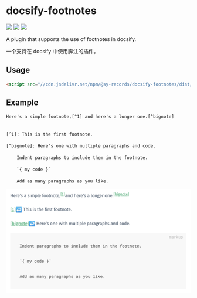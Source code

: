 # docsify-footnotes

[![](https://data.jsdelivr.com/v1/package/npm/@sy-records/docsify-footnotes/badge)](https://www.jsdelivr.com/package/npm/@sy-records/docsify-footnotes)
[![](https://img.shields.io/npm/v/@sy-records/docsify-footnotes.svg?style=flat-square)](https://www.npmjs.com/package/@sy-records/docsify-footnotes)
[![](https://img.shields.io/npm/l/@sy-records/docsify-footnotes)](https://github.com/sy-records/docsify-footnotes/blob/master/LICENSE)

A plugin that supports the use of footnotes in docsify.

一个支持在 docsify 中使用脚注的插件。

## Usage

```html
<script src="//cdn.jsdelivr.net/npm/@sy-records/docsify-footnotes/dist/index.min.js"></script>
```

## Example

```markup
Here's a simple footnote,[^1] and here's a longer one.[^bignote]


[^1]: This is the first footnote.

[^bignote]: Here's one with multiple paragraphs and code.

    Indent paragraphs to include them in the footnote.

    `{ my code }`

    Add as many paragraphs as you like.
```

![](screenshots.png)
